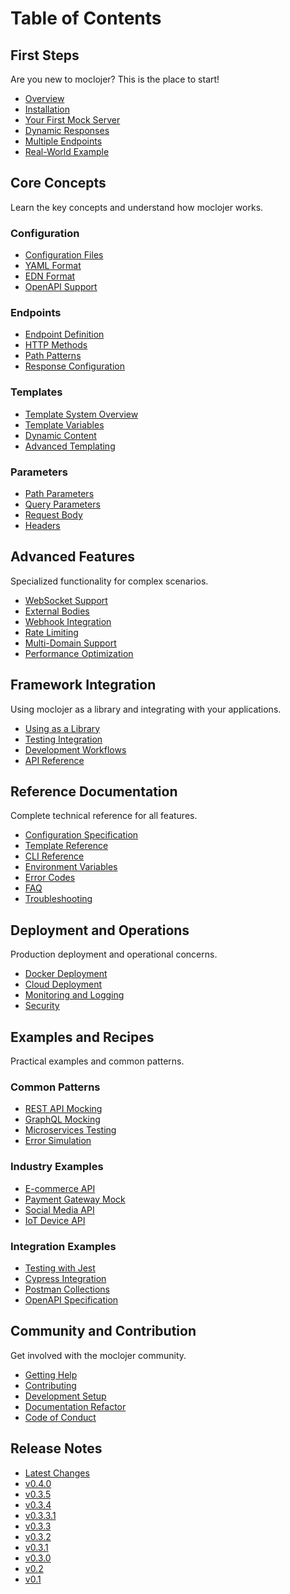 # Table of Contents

## First Steps

Are you new to moclojer? This is the place to start!

* [Overview](getting-started/overview.md)
* [Installation](getting-started/installation.md)
* [Your First Mock Server](getting-started/your-first-mock.md)
* [Dynamic Responses](getting-started/dynamic-responses.md)
* [Multiple Endpoints](getting-started/multiple-endpoints.md)
* [Real-World Example](getting-started/real-world-example.md)

## Core Concepts

Learn the key concepts and understand how moclojer works.

### Configuration
* [Configuration Files](topics/configuration/config-files.md)
* [YAML Format](topics/configuration/yaml-format.md)
* [EDN Format](topics/configuration/edn-format.md)
* [OpenAPI Support](topics/configuration/openapi-support.md)

### Endpoints
* [Endpoint Definition](topics/endpoints/endpoint-definition.md)
* [HTTP Methods](topics/endpoints/http-methods.md)
* [Path Patterns](topics/endpoints/path-patterns.md)
* [Response Configuration](topics/endpoints/response-configuration.md)

### Templates
* [Template System Overview](topics/templates/template-system.md)
* [Template Variables](topics/templates/template-variables.md)
* [Dynamic Content](topics/templates/dynamic-content.md)
* [Advanced Templating](topics/templates/advanced-templating.md)

### Parameters
* [Path Parameters](topics/parameters/path-parameters.md)
* [Query Parameters](topics/parameters/query-parameters.md)
* [Request Body](topics/parameters/request-body.md)
* [Headers](topics/parameters/headers.md)

## Advanced Features

Specialized functionality for complex scenarios.

* [WebSocket Support](advanced/websocket-support.md)
* [External Bodies](advanced/external-bodies.md)
* [Webhook Integration](advanced/webhook-integration.md)
* [Rate Limiting](advanced/rate-limiting.md)
* [Multi-Domain Support](advanced/multi-domain-support.md)
* [Performance Optimization](advanced/performance-optimization.md)

## Framework Integration

Using moclojer as a library and integrating with your applications.

* [Using as a Library](framework/using-as-library.md)
* [Testing Integration](framework/testing-integration.md)
* [Development Workflows](framework/development-workflows.md)
* [API Reference](framework/api-reference.md)

## Reference Documentation

Complete technical reference for all features.

* [Configuration Specification](reference/configuration-spec.md)
* [Template Reference](reference/template-reference.md)
* [CLI Reference](reference/cli-reference.md)
* [Environment Variables](reference/environment-variables.md)
* [Error Codes](reference/error-codes.md)
* [FAQ](reference/faq.md)
* [Troubleshooting](reference/troubleshooting.md)

## Deployment and Operations

Production deployment and operational concerns.

* [Docker Deployment](deployment/docker-deployment.md)
* [Cloud Deployment](deployment/cloud-deployment.md)
* [Monitoring and Logging](deployment/monitoring-logging.md)
* [Security](deployment/security.md)

## Examples and Recipes

Practical examples and common patterns.

### Common Patterns
* [REST API Mocking](examples/rest-api-mocking.md)
* [GraphQL Mocking](examples/graphql-mocking.md)
* [Microservices Testing](examples/microservices-testing.md)
* [Error Simulation](examples/error-simulation.md)

### Industry Examples
* [E-commerce API](examples/ecommerce-api.md)
* [Payment Gateway Mock](examples/payment-gateway.md)
* [Social Media API](examples/social-media-api.md)
* [IoT Device API](examples/iot-device-api.md)

### Integration Examples
* [Testing with Jest](examples/testing-with-jest.md)
* [Cypress Integration](examples/cypress-integration.md)
* [Postman Collections](examples/postman-collections.md)
* [OpenAPI Specification](examples/openapi-specification.md)

## Community and Contribution

Get involved with the moclojer community.

* [Getting Help](community/getting-help.md)
* [Contributing](community/contributing.md)
* [Development Setup](community/development-setup.md)
* [Documentation Refactor](community/documentation-refactor.md)
* [Code of Conduct](../CODE_OF_CONDUCT.md)

## Release Notes

* [Latest Changes](releases/next.md)
* [v0.4.0](releases/v0.4.0.md)
* [v0.3.5](releases/v0.3.5.md)
* [v0.3.4](releases/v0.3.4.md)
* [v0.3.3.1](releases/v0.3.3.1.md)
* [v0.3.3](releases/v0.3.3.md)
* [v0.3.2](releases/v0.3.2.md)
* [v0.3.1](releases/v0.3.1.md)
* [v0.3.0](releases/v0.3.0.md)
* [v0.2](releases/v0.2.md)
* [v0.1](releases/v0.1.md)
